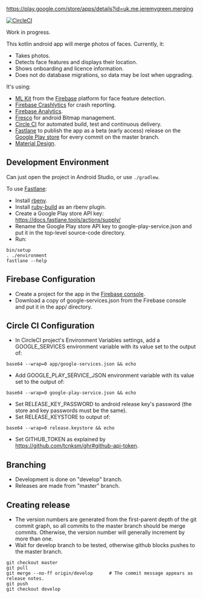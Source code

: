 https://play.google.com/store/apps/details?id=uk.me.jeremygreen.merging

[![CircleCI](https://circleci.com/gh/jg210/merging.svg?style=svg)](https://circleci.com/gh/jg210/merging)

Work in progress.

This kotlin android app will merge photos of faces. Currently, it:

* Takes photos.
* Detects face features and displays their location.
* Shows onboarding and licence information.
* Does not do database migrations, so data may be lost when upgrading.

It's using:

* [ML Kit](https://developers.google.com/ml-kit/) from the [Firebase](https://firebase.google.com/) platform for face feature detection.
* [Firebase Crashlytics](https://firebase.google.com/docs/crashlytics/) for crash reporting.
* [Firebase Analytics](https://firebase.google.com/docs/analytics).
* [Fresco](https://developers.google.com/ml-kit/) for android Bitmap management.
* [Circle CI](https://circleci.com/gh/jg210/merging) for automated build, test and continuous delivery.
* [Fastlane](https://fastlane.tools/) to publish the app as a beta (early access) release on the [Google Play store](https://play.google.com/store/apps/details?id=uk.me.jeremygreen.merging) for every commit on the master branch.
* [Material Design](https://material.io/design/).

## Development Environment

Can just open the project in Android Studio, or use `./gradlew`.

To use [Fastlane](https://fastlane.tools/):

* Install [rbenv](https://github.com/rbenv/rbenv#installation).
* Install [ruby-build](https://github.com/rbenv/ruby-build#installation) as an rbenv plugin.
* Create a Google Play store API key: https://docs.fastlane.tools/actions/supply/
* Rename the Google Play store API key to google-play-service.json and put it in the top-level source-code directory.
* Run:

```
bin/setup
. ./environment
fastlane --help
```

## Firebase Configuration

* Create a project for the app in the [Firebase console](https://console.firebase.google.com/).
* Download a copy of google-services.json from the Firebase console and put it in the app/ directory.

## Circle CI Configuration

* In CircleCI project's Environment Variables settings, add a GOOGLE_SERVICES environment variable with its value set to the output of:

```
base64 --wrap=0 app/google-services.json && echo
```

* Add GOOGLE_PLAY_SERVICE_JSON environment variable with its value set to the output of:

```
base64 --wrap=0 google-play-service.json && echo
```

* Set RELEASE_KEY_PASSWORD to android release key's password (the store and key passwords must be the same).
* Set RELEASE_KEYSTORE to output of:

```
base64 --wrap=0 release.keystore && echo
```

* Set GITHUB_TOKEN as explained by https://github.com/tcnksm/ghr#github-api-token. 

## Branching

* Development is done on "develop" branch.
* Releases are made from "master" branch. 

## Creating release

* The version numbers are generated from the first-parent depth of the git commit graph, so all commits to the master branch should be merge commits. Otherwise, the version number will generally increment by more than one.
* Wait for develop branch to be tested, otherwise github blocks pushes to the master branch.

```
git checkout master
git pull
git merge --no-ff origin/develop      # The commit message appears as release notes.
git push
git checkout develop
```

